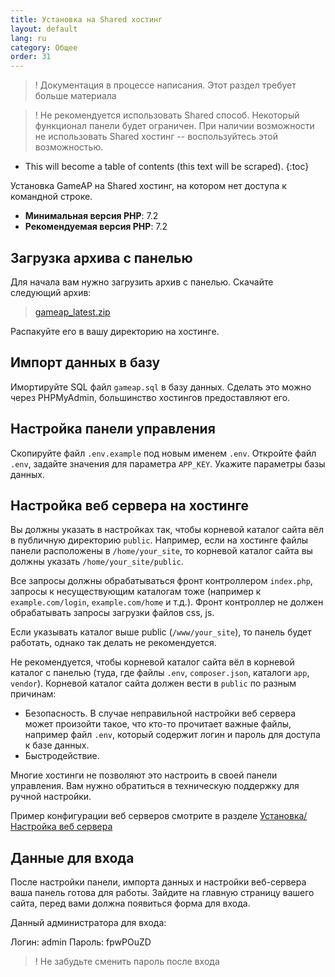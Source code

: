 ```yaml
---
title: Установка на Shared хостинг
layout: default
lang: ru
category: Общее
order: 31
---
```


>! Документация в процессе написания. Этот раздел требует больше материала

>! Не рекомендуется использовать Shared способ. Некоторый функционал панели будет ограничен. При наличии возможности не использовать Shared хостинг -- воспользуйтесь этой возможностью.

* This will become a table of contents (this text will be scraped).
{:toc}

Установка GameAP на Shared хостинг, на котором нет доступа к командной строке.

* **Минимальная версия PHP**: 7.2
* **Рекомендуемая версия PHP**: 7.2

## Загрузка архива с панелью

Для начала вам нужно загрузить архив с панелью.
Скачайте следующий архив:
> [gameap_latest.zip](http://www.gameap.ru/gameap_latest.zip)

Распакуйте его в вашу директорию на хостинге.

## Импорт данных в базу

Имортируйте SQL файл `gameap.sql` в базу данных. Сделать это можно через PHPMyAdmin, большинство хостингов предоставляют его.

## Настройка панели управления

Скопируйте файл `.env.example` под новым именем `.env`. 
Откройте файл `.env`, задайте значения для параметра `APP_KEY`. Укажите параметры базы данных.

## Настройка веб сервера на хостинге

Вы должны указать в настройках так, чтобы корневой каталог сайта вёл в публичную директорию `public`. Например, если на хостинге файлы панели расположены в `/home/your_site`, то корневой каталог сайта вы должны указать `/home/your_site/public`.

Все запросы должны обрабатываться фронт контроллером `index.php`, запросы к несуществующим каталогам тоже (например к `example.com/login`, `example.com/home` и т.д.). Фронт контроллер не должен обрабатывать запросы загрузки файлов css, js.

Если указывать каталог выше public (`/www/your_site`), то панель будет работать, однако так делать не рекомендуется.

Не рекомендуется, чтобы корневой каталог сайта вёл в корневой каталог с панелью (туда, где файлы `.env`, `composer.json`, каталоги `app`, `vendor`). Корневой каталог сайта должен вести в `public` по разным причинам:

* Безопасность. В случае неправильной настройки веб сервера может произойти такое, что кто-то прочитает важные файлы, например файл `.env`, который содержит логин и пароль для доступа к базе данных.
* Быстродействие.

Многие хостинги не позволяют это настроить в своей панели управления. Вам нужно обратиться в техническую поддержку для ручной настройки.

Пример конфигурации веб серверов смотрите в разделе [Установка/Настройка веб сервера](/ru/install.html#настройка-веб-сервера)

## Данные для входа

После настройки панели, импорта данных и настройки веб-сервера ваша панель готова для работы. Зайдите на главную страницу вашего сайта, перед вами должна появиться форма для входа.

Данный администратора для входа:

Логин: admin
Пароль: fpwPOuZD

> ! Не забудьте сменить пароль после входа